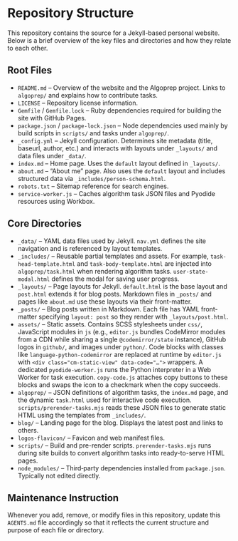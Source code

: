 # Repository Structure

This repository contains the source for a Jekyll-based personal website. Below is a brief overview of the key files and directories and how they relate to each other.

## Root Files

- `README.md` – Overview of the website and the Algoprep project. Links to `algoprep/` and explains how to contribute tasks.
- `LICENSE` – Repository license information.
- `Gemfile` / `Gemfile.lock` – Ruby dependencies required for building the site with GitHub Pages.
- `package.json` / `package-lock.json` – Node dependencies used mainly by build scripts in `scripts/` and tasks under `algoprep/`.
- `_config.yml` – Jekyll configuration. Determines site metadata (title, baseurl, author, etc.) and interacts with layouts under `_layouts/` and data files under `_data/`.
- `index.md` – Home page. Uses the `default` layout defined in `_layouts/`.
- `about.md` – “About me” page. Also uses the `default` layout and includes structured data via `_includes/person-schema.html`.
- `robots.txt` – Sitemap reference for search engines.
- `service-worker.js` – Caches algorithm task JSON files and Pyodide resources using Workbox.

## Core Directories

- `_data/` – YAML data files used by Jekyll. `nav.yml` defines the site navigation and is referenced by layout templates.
 - `_includes/` – Reusable partial templates and assets. For example, `task-head-template.html` and `task-body-template.html` are injected into `algoprep/task.html` when rendering algorithm tasks. `user-state-modal.html` defines the modal for saving user progress.
- `_layouts/` – Page layouts for Jekyll. `default.html` is the base layout and `post.html` extends it for blog posts. Markdown files in `_posts/` and pages like `about.md` use these layouts via their front-matter.
- `_posts/` – Blog posts written in Markdown. Each file has YAML front-matter specifying `layout: post` so they render with `_layouts/post.html`.
- `assets/` – Static assets. Contains SCSS stylesheets under `css/`, JavaScript modules in `js` (e.g., `editor.js` bundles CodeMirror modules from a CDN while sharing a single `@codemirror/state` instance), GitHub logos in `github/`, and images under `python/`.
  Code blocks with classes like `language-python-codemirror` are replaced at runtime by `editor.js` with `<div class="cm-static-view" data-code="…">` wrappers. A dedicated `pyodide-worker.js` runs the Python interpreter in a Web Worker for task execution. `copy-code.js` attaches copy buttons to these blocks and swaps the icon to a checkmark when the copy succeeds.
- `algoprep/` – JSON definitions of algorithm tasks, the `index.md` page, and the dynamic `task.html` used for interactive code execution. `scripts/prerender-tasks.mjs` reads these JSON files to generate static HTML using the templates from `_includes/`.
- `blog/` – Landing page for the blog. Displays the latest post and links to others.
- `logos-flavicon/` – Favicon and web manifest files.
- `scripts/` – Build and pre-render scripts. `prerender-tasks.mjs` runs during site builds to convert algorithm tasks into ready-to-serve HTML pages.
- `node_modules/` – Third‑party dependencies installed from `package.json`. Typically not edited directly.

## Maintenance Instruction

Whenever you add, remove, or modify files in this repository, update this `AGENTS.md` file accordingly so that it reflects the current structure and purpose of each file or directory.
